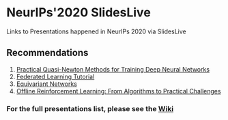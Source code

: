 # NeurIPs'2020 SlidesLive
Links to Presentations happened in NeurIPs 2020 via SlidesLive

## Recommendations
1. [Practical Quasi-Newton Methods for Training Deep Neural Networks](https://slideslive.com/38935916/practical-quasinewton-methods-for-training-deep-neural-networks)
2. [Federated Learning Tutorial](https://slideslive.com/38935813/federated-learning-tutorial)
3. [Equivariant Networks](https://slideslive.com/38943570/equivariant-networks)
4. [Offline Reinforcement Learning: From Algorithms to Practical Challenges](https://slideslive.com/38935785/offline-reinforcement-learning-from-algorithms-to-practical-challenges)

### For the full presentations list, please see the [Wiki](https://github.com/MohamedAliRashad/NeurIPs-2020-SlidesLive/wiki)
